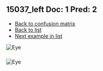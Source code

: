## 15037_left Doc: 1 Pred: 2
- [Back to confusion matrix](https://github.com/juliandewit/kaggle_retinopathy/blob/master/matrix.md)
- [Back to list](https://github.com/juliandewit/kaggle_retinopathy/blob/master/lists/12/list.md)
- [Next example in list](https://github.com/juliandewit/kaggle_retinopathy/blob/master/lists/12/15/15083_right.md)

![Eye](https://retinopaty.blob.core.windows.net/size1024/15037_left_1.jpeg)

### 

![Eye]()

